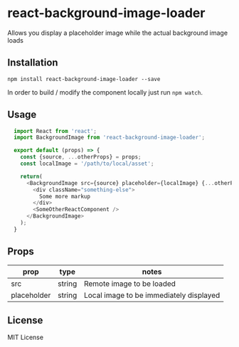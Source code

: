 # react-background-image-loader
Allows you display a placeholder image while the actual background image loads

## Installation
`npm install react-background-image-loader --save`

In order to build / modify the component locally just run `npm watch`.

## Usage
```javascript
  import React from 'react';
  import BackgroundImage from 'react-background-image-loader';

  export default (props) => {
    const {source, ...otherProps} = props;
    const localImage = '/path/to/local/asset';

    return(
      <BackgroundImage src={source} placeholder={localImage} {...otherProps}>
        <div className="something-else">
          Some more markup
        </div>
        <SomeOtherReactComponent />
      </BackgroundImage>
    );
  }
```

## Props
prop        | type   | notes
------------|--------|-----------------------------------------
src         | string | Remote image to be loaded
placeholder | string | Local image to be immediately displayed

## License

MIT License
